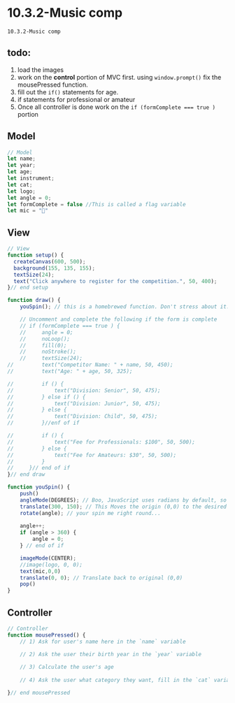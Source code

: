 # 10.3.2-Music comp
```
10.3.2-Music comp
```

## todo: 
1. load the images
2. work on the **control** portion of MVC first. using `window.prompt()` fix the mousePressed function. 
3. fill out the `if()` statements for age.
4. if statements for professional or amateur
5. Once all controller is done work on the `if (formComplete === true )` portion


## Model

```javascript
// Model
let name;
let year;
let age;
let instrument;
let cat;
let logo;
let angle = 0;
let formComplete = false //This is called a flag variable
let mic = "🎤"

```

## View

```javascript
// View
function setup() {
  createCanvas(600, 500);
  background(155, 135, 155); 
  textSize(24);
  text("Click anywhere to register for the competition.", 50, 400);
}// end setup

function draw() {
    youSpin(); // this is a homebrewed function. Don't stress about it. 

    // Uncomment and complete the following if the form is complete
    // if (formComplete === true ) {
    //     angle = 0;
    //     noLoop();
    //     fill(0);
    //     noStroke();
    //     textSize(24);
//         text("Competitor Name: " + name, 50, 450);
//         text("Age: " + age, 50, 325);

//         if () {
//             text("Division: Senior", 50, 475);
//         } else if () {
//             text("Division: Junior", 50, 475);
//         } else {
//             text("Division: Child", 50, 475);
//         }//enf of if

//         if () {
//             text("Fee for Professionals: $100", 50, 500);
//         } else {
//             text("Fee for Amateurs: $30", 50, 500);
//         }
//     }// end of if
}// end draw

function youSpin() {
    push() 
    angleMode(DEGREES); // Boo, JavaScript uses radians by default, so translate to degrees
    translate(300, 150); // This Moves the origin (0,0) to the desired location where you need the spin
    rotate(angle); // your spin me right round...
    
    angle++;
    if (angle > 360) {
        angle = 0;
    } // end of if

    imageMode(CENTER);
    //image(logo, 0, 0);
    text(mic,0,0)
    translate(0, 0); // Translate back to original (0,0)
    pop()
}
```

## Controller


```javascript
// Controller
function mousePressed() {
    // 1) Ask for user's name here in the `name` variable

    // 2) Ask the user their birth year in the `year` variable
    
    // 3) Calculate the user's age
    
    // 4) Ask the user what category they want, fill in the `cat` variable

}// end mousePressed
```
